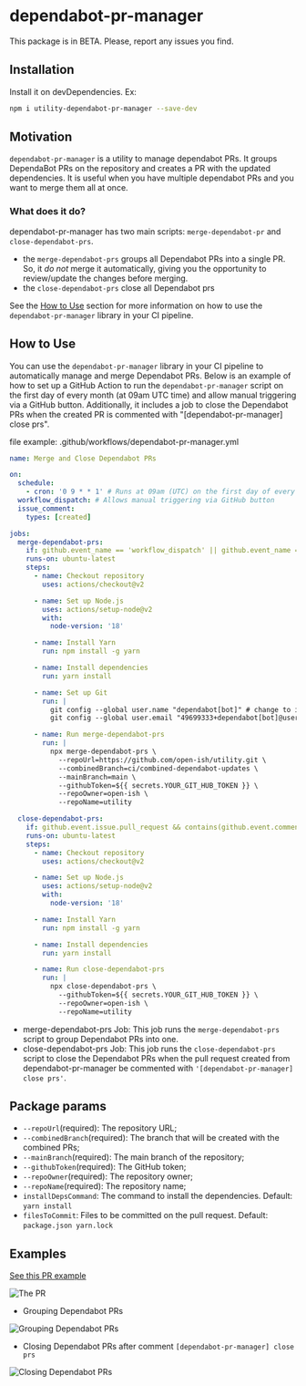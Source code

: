 # dependabot-pr-manager

This package is in BETA. Please, report any issues you find.

## Installation

Install it on devDependencies. Ex:

```bash
npm i utility-dependabot-pr-manager --save-dev
```

## Motivation

`dependabot-pr-manager` is a utility to manage dependabot PRs. It groups DependaBot PRs on the repository and creates a PR with the updated dependencies. It is useful when you have multiple dependabot PRs and you want to merge them all at once.

### What does it do?

dependabot-pr-manager has two main scripts: `merge-dependabot-pr` and `close-dependabot-prs`.

- the `merge-dependabot-prs` groups all Dependabot PRs into a single PR. So, it _do not_ merge it automatically, giving you the opportunity to review/update the changes before merging.
- the `close-dependabot-prs` close all Dependabot prs

See the [How to Use](#how-to-use) section for more information on how to use the `dependabot-pr-manager` library in your CI pipeline.

## How to Use

You can use the `dependabot-pr-manager` library in your CI pipeline to automatically manage and merge Dependabot PRs. Below is an example of how to set up a GitHub Action to run the `dependabot-pr-manager` script on the first day of every month (at 09am UTC time) and allow manual triggering via a GitHub button. Additionally, it includes a job to close the Dependabot PRs when the created PR is commented with "[dependabot-pr-manager] close prs".

file example: .github/workflows/dependabot-pr-manager.yml

```yaml
name: Merge and Close Dependabot PRs

on:
  schedule:
    - cron: '0 9 * * 1' # Runs at 09am (UTC) on the first day of every month (useful if your dependabot runs monthly in the first day at 08am). Change to fit your needs.
  workflow_dispatch: # Allows manual triggering via GitHub button
  issue_comment:
    types: [created]

jobs:
  merge-dependabot-prs:
    if: github.event_name == 'workflow_dispatch' || github.event_name == 'schedule'
    runs-on: ubuntu-latest
    steps:
      - name: Checkout repository
        uses: actions/checkout@v2

      - name: Set up Node.js
        uses: actions/setup-node@v2
        with:
          node-version: '18'

      - name: Install Yarn
        run: npm install -g yarn

      - name: Install dependencies
        run: yarn install

      - name: Set up Git
        run: |
          git config --global user.name "dependabot[bot]" # change to it to be the user that will merge the PRs 
          git config --global user.email "49699333+dependabot[bot]@users.noreply.github.com" # change to it to be the user that will merge the PRs

      - name: Run merge-dependabot-prs
        run: |
          npx merge-dependabot-prs \
            --repoUrl=https://github.com/open-ish/utility.git \
            --combinedBranch=ci/combined-dependabot-updates \
            --mainBranch=main \
            --githubToken=${{ secrets.YOUR_GIT_HUB_TOKEN }} \
            --repoOwner=open-ish \
            --repoName=utility

  close-dependabot-prs:
    if: github.event.issue.pull_request && contains(github.event.comment.body, '[dependabot-pr-manager] close prs')
    runs-on: ubuntu-latest
    steps:
      - name: Checkout repository
        uses: actions/checkout@v2

      - name: Set up Node.js
        uses: actions/setup-node@v2
        with:
          node-version: '18'

      - name: Install Yarn
        run: npm install -g yarn

      - name: Install dependencies
        run: yarn install

      - name: Run close-dependabot-prs
        run: |
          npx close-dependabot-prs \
            --githubToken=${{ secrets.YOUR_GIT_HUB_TOKEN }} \
            --repoOwner=open-ish \
            --repoName=utility
```

- merge-dependabot-prs Job: This job runs the `merge-dependabot-prs` script to group Dependabot PRs into one.
- close-dependabot-prs Job: This job runs the `close-dependabot-prs` script to close the Dependabot PRs when the pull request created from dependabot-pr-manager be commented with `'[dependabot-pr-manager] close prs'`.

## Package params

- `--repoUrl`(required): The repository URL;
- `--combinedBranch`(required): The branch that will be created with the combined PRs;
- `--mainBranch`(required): The main branch of the repository;
- `--githubToken`(required): The GitHub token;
- `--repoOwner`(required): The repository owner;
- `--repoName`(required): The repository name;
- `installDepsCommand`: The command to install the dependencies. Default: `yarn install`
- `filesToCommit`: Files to be committed on the pull request. Default: `package.json yarn.lock`

## Examples

[See this PR example](https://github.com/open-ish/utility/pull/63)

![The PR](https://github.com/user-attachments/assets/65b88b81-6eee-41ce-bd18-30353f73ec7b)

- Grouping Dependabot PRs

![Grouping Dependabot PRs](https://github.com/user-attachments/assets/a6495e62-bdda-4929-b469-38d1c6c7c48e)

- Closing Dependabot PRs after comment `[dependabot-pr-manager] close prs`

![Closing Dependabot PRs](https://github.com/user-attachments/assets/f090c41d-2125-45d4-afc9-2aa7c22b9bee)
